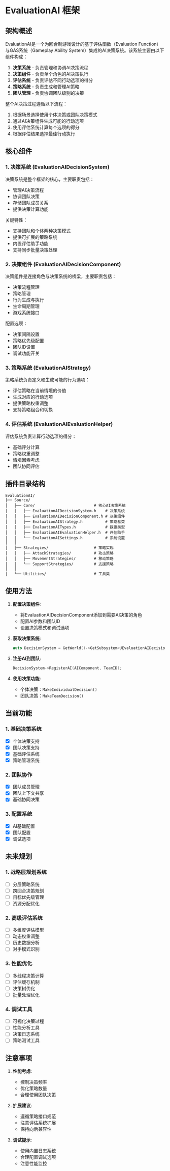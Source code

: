 # EvaluationAI 框架

## 架构概述

EvaluationAI是一个为回合制游戏设计的基于评估函数（Evaluation Function）与GAS系统（Gameplay Ability System）集成的AI决策系统。该系统主要由以下组件构成：

1. **决策系统** - 负责管理和协调AI决策流程
2. **决策组件** - 负责单个角色的AI决策执行
3. **评估系统** - 负责评估不同行动选项的得分
4. **策略系统** - 负责生成和管理AI策略
5. **团队管理** - 负责协调团队级别的决策

整个AI决策过程遵循以下流程：
1. 根据场景选择使用个体决策或团队决策模式
2. 通过AI决策组件生成可能的行动选项
3. 使用评估系统计算每个选项的得分
4. 根据评估结果选择最佳行动执行

## 核心组件

### 1. 决策系统 (EvaluationAIDecisionSystem)

决策系统是整个框架的核心，主要职责包括：
- 管理AI决策流程
- 协调团队决策
- 存储团队成员关系
- 提供决策计算功能

关键特性：
- 支持团队和个体两种决策模式
- 提供可扩展的策略系统
- 内置评估助手功能
- 支持同步批量决策处理

### 2. 决策组件 (EvaluationAIDecisionComponent)

决策组件是连接角色与决策系统的桥梁，主要职责包括：
- 决策流程管理
- 策略管理
- 行为生成与执行
- 生命周期管理
- 游戏系统接口

配置选项：
- 决策间隔设置
- 策略优先级配置
- 团队ID设置
- 调试功能开关

### 3. 策略系统 (EvaluationAIStrategy)

策略系统负责定义和生成可能的行为选项：
- 评估策略在当前情境的价值
- 生成对应的行动选项
- 提供策略权重调整
- 支持策略组合和切换

### 4. 评估系统 (EvaluationAIEvaluationHelper)

评估系统负责计算行动选项的得分：
- 基础评分计算
- 策略权重调整
- 情境因素考虑
- 团队协同评估

## 插件目录结构

```
EvaluationAI/
├── Source/
│   ├── Core/                          # 核心AI决策系统
│   │   ├── EvaluationAIDecisionSystem.h    # 决策系统
│   │   ├── EvaluationAIDecisionComponent.h # 决策组件
│   │   ├── EvaluationAIStrategy.h          # 策略基类
│   │   ├── EvaluationAITypes.h             # 数据类型
│   │   ├── EvaluationAIEvaluationHelper.h  # 评估助手
│   │   └── EvaluationAISettings.h          # 系统设置
│   │
│   ├── Strategies/                    # 策略实现
│   │   ├── AttackStrategies/          # 攻击策略
│   │   ├── MovementStrategies/        # 移动策略 
│   │   └── SupportStrategies/         # 支援策略
│   │
│   └── Utilities/                     # 工具类
```

## 使用方法

1. **配置决策组件**:
   - 将EvaluationAIDecisionComponent添加到需要AI决策的角色
   - 配置AI参数和团队ID
   - 设置决策模式和调试选项

2. **获取决策系统**:
   ```cpp
   auto DecisionSystem = GetWorld()->GetSubsystem<UEvaluationAIDecisionSystem>();
   ```

3. **注册AI到团队**:
   ```cpp
   DecisionSystem->RegisterAI(AIComponent, TeamID);
   ```

4. **使用决策功能**:
   - 个体决策：`MakeIndividualDecision()`
   - 团队决策：`MakeTeamDecision()`

## 当前功能

### 1. 基础决策系统
- [x] 个体决策支持
- [x] 团队决策支持
- [x] 基础评估系统
- [x] 策略管理系统

### 2. 团队协作
- [x] 团队成员管理
- [x] 团队上下文共享
- [x] 基础协同决策

### 3. 配置系统
- [x] AI基础配置
- [x] 团队配置
- [x] 调试选项

## 未来规划

### 1. 战略层规划系统
- [ ] 分层策略系统
- [ ] 跨回合决策规划
- [ ] 目标优先级管理
- [ ] 资源分配优化

### 2. 高级评估系统
- [ ] 多维度评估模型
- [ ] 动态权重调整
- [ ] 历史数据分析
- [ ] 对手模式识别

### 3. 性能优化
- [ ] 多线程决策计算
- [ ] 评估缓存机制
- [ ] 决策树优化
- [ ] 批量处理优化

### 4. 调试工具
- [ ] 可视化决策过程
- [ ] 性能分析工具
- [ ] 决策日志系统
- [ ] 策略测试工具

## 注意事项

1. **性能考虑**:
   - 控制决策频率
   - 优化策略数量
   - 合理使用团队决策

2. **扩展建议**:
   - 遵循策略接口规范
   - 注意评估系统扩展
   - 保持向后兼容性

3. **调试提示**:
   - 使用内置日志系统
   - 合理配置调试选项
   - 注意性能监控 